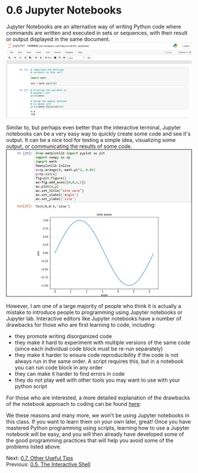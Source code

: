 # 0.6 Jupyter Notebooks

Jupyter Notebooks are an alternative way of writing Python code where commands are written and executed in sets or 
sequences, with their result or output displayed in the same document.
![Image of a jupyter notebook](../images/jupyter_notebook1.png)

Similar to, but perhaps even better than the interactive terminal, Jupyter notebooks can be a very easy way to 
quickly create some code and see it's output. It can be a nice tool for testing a simple idea, visualizing some output, 
or communicating the results of some code.
![Second Image of a Jupyter Notebook](../images/jupyter_notebook2.png)

However, I am one of a large majority of people who think it is actually a mistake to introduce people to programming 
using Jupyter notebooks or Jupyter lab. Interactive editors like Jupyter notebooks have a number of drawbacks for those 
who are first learning to code, including:
- they promote writing disorganized code
- they make it hard to experiment with multiple versions of the same code (since each individual code block must be 
re-run separately)
- they make it harder to ensure code reproducibility if the code is not always run in the same order. A script requires 
this, but in a notebook you can run code block in any order
- they can make it harder to find errors in code
- they do not play well with other tools you may want to use with your python script

For those who are interested, a more detailed explanation of the drawbacks of the notebook approach to coding can be 
found 
[here](https://towardsdatascience.com/5-reasons-why-you-should-switch-from-jupyter-notebook-to-scripts-cb3535ba9c95):

We these reasons and many more, we won't be using Jupyter notebooks in this class. If you want to learn them on your 
own later, great! Once you have mastered Python programming using scripts, learning how to use a Jupyter notebook will 
be easy, and you will then already have developed some of the good programming practices that will help you avoid some 
of the problems listed above.

Next: [0.7. Other Useful Tips](0.7.%20Other%20Useful%20Tips.md)<br>
Previous: [0.5. The Interactive Shell](0.5.%20The%20Interactive%20Shell.md)